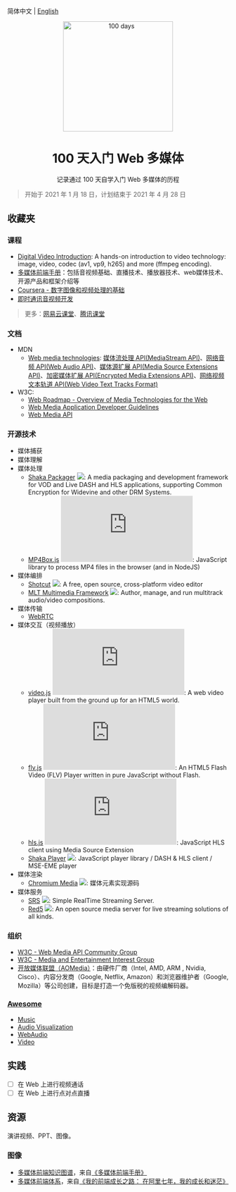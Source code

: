 简体中文 | [English](./README.en-US.md)

<p align="center">
  <img alt="100 days" src="https://user-images.githubusercontent.com/4392234/105186201-6c823400-5b6c-11eb-825d-c97a949233a2.png" width="250px">
</p>

<h1 align="center">
  100 天入门 Web 多媒体
</h1>

<p align="center">
  记录通过 100 天自学入门 Web 多媒体的历程
</p>

> 开始于 2021 年 1 月 18 日，计划结束于 2021 年 4 月 28 日

## 收藏夹

### 课程

- [Digital Video Introduction](https://github.com/leandromoreira/digital_video_introduction): A hands-on introduction to video technology: image, video, codec (av1, vp9, h265) and more (ffmpeg encoding).
- [多媒体前端手册](https://www.yuque.com/webmedia/handbook)：包括音视频基础、直播技术、播放器技术、web媒体技术、开源产品和框架介绍等
- [Coursera - 数字图像和视频处理的基础](https://www.coursera.org/learn/digital)
- [即时通讯音视频开发](http://www.52im.net/thread-228-1-1.html)

> 更多：[网易云课堂](https://study.163.com/)、[腾讯课堂](https://ke.qq.com/)

### 文档

- MDN
    - [Web media technologies](https://developer.mozilla.org/en-US/docs/Web/Media): [媒体流处理 API(MediaStream API)](https://developer.mozilla.org/zh-CN/docs/Web/API/Media_Streams_API)、[网络音频 API(Web Audio API)](https://developer.mozilla.org/zh-CN/docs/Web/API/Web_Audio_API)、[媒体源扩展 API(Media Source Extensions API)](https://developer.mozilla.org/zh-CN/docs/Web/API/Media_Source_Extensions_API)、[加密媒体扩展 API(Encrypted Media Extensions API)](https://developer.mozilla.org/en-US/docs/Web/API/Encrypted_Media_Extensions_API)、[网络视频文本轨道 API(Web Video Text Tracks Format)](https://developer.mozilla.org/en-US/docs/Web/API/WebVTT_API)
- W3C:
    - [Web Roadmap - Overview of Media Technologies for the Web](https://w3c.github.io/web-roadmaps/media/)
    - [Web Media Application Developer Guidelines](https://github.com/w3c/webmediaguidelines/)
    - [Web Media API](https://github.com/w3c/webmediaapi/)

### 开源技术

- 媒体捕获
- 媒体理解
- 媒体处理
  - [Shaka Packager](https://github.com/google/shaka-packager) ![](https://img.shields.io/github/stars/google/shaka-packager?style=social): A media packaging and development framework for VOD and Live DASH and HLS applications, supporting Common Encryption for Widevine and other DRM Systems.
  - [MP4Box.js](https://github.com/gpac/mp4box.js) ![](https://img.shields.io/github/stars/gpac/mp4box.js?style=social): JavaScript library to process MP4 files in the browser (and in NodeJS)
- 媒体编排
  - [Shotcut](https://github.com/mltframework/shotcut) ![](https://img.shields.io/github/stars/mltframework/shotcut?style=social): A free, open source, cross-platform video editor
  - [MLT Multimedia Framework](https://github.com/mltframework/mlt) ![](https://img.shields.io/github/stars/mltframework/mlt?style=social): Author, manage, and run multitrack audio/video compositions.
- 媒体传输
  - [WebRTC](https://webrtc.org/)
- 媒体交互（视频播放）
  - [video.js](https://github.com/videojs/video.js) ![](https://img.shields.io/github/stars/videojs/video.js?style=social): A web video player built from the ground up for an HTML5 world.
  - [flv.js](https://github.com/bilibili/flv.js) ![](https://img.shields.io/github/stars/bilibili/flv.js?style=social): An HTML5 Flash Video (FLV) Player written in pure JavaScript without Flash.
  - [hls.js](https://github.com/video-dev/hls.js) ![](https://img.shields.io/github/stars/video-dev/hls.js?style=social): JavaScript HLS client using Media Source Extension
  - [Shaka Player](https://github.com/google/shaka-player) ![](https://img.shields.io/github/stars/google/shaka-player?style=social): JavaScript player library / DASH & HLS client / MSE-EME player
- 媒体渲染
  - [Chromium Media](https://github.com/chromium/chromium/tree/master/media) ![](https://img.shields.io/github/stars/chromium/chromium?style=social): 媒体元素实现源码
- 媒体服务
  - [SRS](https://github.com/ossrs) ![](https://img.shields.io/github/stars/ossrs/srs?style=social): Simple RealTime Streaming Server.
  - [Red5](https://github.com/Red5) ![](https://img.shields.io/github/stars/Red5/red5-server?style=social): An open source media server for live streaming solutions of all kinds.

### 组织

- [W3C - Web Media API Community Group](https://www.w3.org/community/webmediaapi)
- [W3C - Media and Entertainment Interest Group](https://www.w3.org/groups/ig/me)
- [开放媒体联盟（AOMedia）](http://aomedia.org/)：由硬件厂商（Intel, AMD, ARM , Nvidia, Cisco）、内容分发商（Google, Netflix, Amazon）和浏览器维护者（Google, Mozilla）等公司创建，目标是打造一个免版税的视频编解码器。
  
### [Awesome](https://github.com/sindresorhus/awesome)

- [Music](https://github.com/ciconia/awesome-music)
- [Audio Visualization](https://github.com/willianjusten/awesome-audio-visualization)
- [WebAudio](https://github.com/notthetup/awesome-webaudio)
- [Video](https://github.com/krzemienski/awesome-video)
  
## 实践

- [ ] 在 Web 上进行视频通话
- [ ] 在 Web 上进行点对点直播

## 资源

演讲视频、PPT、图像。

### 图像

- [多媒体前端知识图谱](https://cdn.nlark.com/yuque/0/2019/jpeg/666307/1576205595971-af321329-d743-4ad8-8263-ca9a49531b1e.jpeg)，来自[《多媒体前端手册》](https://www.yuque.com/webmedia/handbook)
- [多媒体前端体系](https://img.alicdn.com/tfs/TB1wLphSXY7gK0jSZKzXXaikpXa-2348-1220.png)，来自[《我的前端成长之路： 在阿里七年，我的成长和迷茫》](https://fed.taobao.org/blog/taofed/do71ct/ttpk5r)

